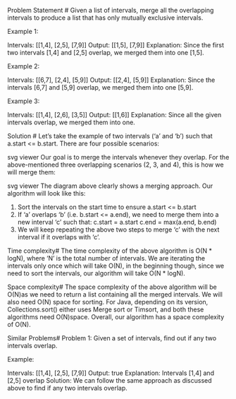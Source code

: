Problem Statement #
Given a list of intervals, merge all the overlapping intervals to produce a list that has only mutually exclusive intervals.

Example 1:

Intervals: [[1,4], [2,5], [7,9]]
Output: [[1,5], [7,9]]
Explanation: Since the first two intervals [1,4] and [2,5] overlap, we merged them into 
one [1,5].

Example 2:

Intervals: [[6,7], [2,4], [5,9]]
Output: [[2,4], [5,9]]
Explanation: Since the intervals [6,7] and [5,9] overlap, we merged them into one [5,9].

Example 3:

Intervals: [[1,4], [2,6], [3,5]]
Output: [[1,6]]
Explanation: Since all the given intervals overlap, we merged them into one.

Solution #
Let’s take the example of two intervals (‘a’ and ‘b’) such that a.start <= b.start. There are four possible scenarios:

svg viewer
Our goal is to merge the intervals whenever they overlap. For the above-mentioned three overlapping scenarios (2, 3, and 4), this is how we will merge them:

svg viewer
The diagram above clearly shows a merging approach. Our algorithm will look like this:
1. Sort the intervals on the start time to ensure a.start <= b.start
2. If ‘a’ overlaps ‘b’ (i.e. b.start <= a.end), we need to merge them into a new interval ‘c’ such that:
    c.start = a.start
    c.end = max(a.end, b.end)
3. We will keep repeating the above two steps to merge ‘c’ with the next interval if it overlaps with ‘c’.

Time complexity#
The time complexity of the above algorithm is O(N * logN), where ‘N’ is the total number of intervals. 
We are iterating the intervals only once which will take O(N), in the beginning though, since we need to sort the intervals, our algorithm will take O(N * logN).

Space complexity#
The space complexity of the above algorithm will be O(N)as we need to return a list containing all the merged intervals. We will also need O(N) space for sorting. 
For Java, depending on its version, Collections.sort() either uses Merge sort or Timsort, and both these algorithms need O(N)space. 
Overall, our algorithm has a space complexity of O(N).

Similar Problems#
Problem 1: Given a set of intervals, find out if any two intervals overlap.

Example:

Intervals: [[1,4], [2,5], [7,9]]
Output: true
Explanation: Intervals [1,4] and [2,5] overlap
Solution: We can follow the same approach as discussed above to find if any two intervals overlap.